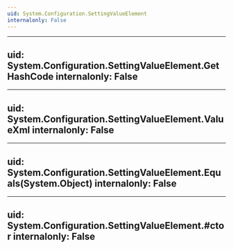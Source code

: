```yaml
---
uid: System.Configuration.SettingValueElement
internalonly: False
---
```


---
uid: System.Configuration.SettingValueElement.GetHashCode
internalonly: False
---

---
uid: System.Configuration.SettingValueElement.ValueXml
internalonly: False
---

---
uid: System.Configuration.SettingValueElement.Equals(System.Object)
internalonly: False
---

---
uid: System.Configuration.SettingValueElement.#ctor
internalonly: False
---
